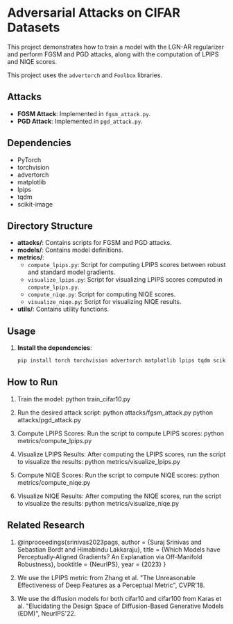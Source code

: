 # Adversarial Attacks on CIFAR Datasets

This project demonstrates how to train a model with the LGN-AR regularizer and perform FGSM and PGD attacks, along with the computation of LPIPS and NIQE scores.

This project uses the `advertorch` and `Foolbox` libraries.

## Attacks

- **FGSM Attack**: Implemented in `fgsm_attack.py`.
- **PGD Attack**: Implemented in `pgd_attack.py`.

## Dependencies

- PyTorch
- torchvision
- advertorch
- matplotlib
- lpips 
- tqdm 
- scikit-image

## Directory Structure

- **attacks/**: Contains scripts for FGSM and PGD attacks.
- **models/**: Contains model definitions.
- **metrics/**: 
  - `compute_lpips.py`: Script for computing LPIPS scores between robust and standard model gradients.
  - `visualize_lpips.py`: Script for visualizing LPIPS scores computed in `compute_lpips.py`.
  - `compute_niqe.py`: Script for computing NIQE scores.
  - `visualize_niqe.py`: Script for visualizing NIQE results.
- **utils/**: Contains utility functions.

## Usage

1. **Install the dependencies**:
   ```bash
   pip install torch torchvision advertorch matplotlib lpips tqdm scikit-image


## How to Run
1. Train the model:
   python train_cifar10.py

2. Run the desired attack script:
   python attacks/fgsm_attack.py
   python attacks/pgd_attack.py

3. Compute LPIPS Scores: Run the script to compute LPIPS scores:
   python metrics/compute_lpips.py

4. Visualize LPIPS Results: After computing the LPIPS scores, run the script to visualize the results:
   python metrics/visualize_lpips.py

5. Compute NIQE Scores: Run the script to compute NIQE scores:
   python metrics/compute_niqe.py

6. Visualize NIQE Results: After computing the NIQE scores, run the script to visualize the results:
   python metrics/visualize_niqe.py

## Related Research

1. @inproceedings{srinivas2023pags,
  author    = {Suraj Srinivas and Sebastian Bordt and Himabindu Lakkaraju},
  title     = {Which Models have Perceptually-Aligned Gradients? An Explanation via Off-Manifold Robustness},
  booktitle = {NeurIPS},
  year      = {2023}
}
2. We use the LPIPS metric from Zhang et al. "The Unreasonable Effectiveness of Deep Features as a Perceptual Metric", CVPR'18.

3. We use the diffusion models for both cifar10 and cifar100 from Karas et al. "Elucidating the Design Space of Diffusion-Based Generative Models (EDM)", NeurIPS'22. 
